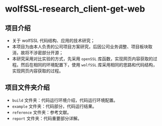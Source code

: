 # wolfSSL-research_client-get-web
## 项目介绍
- 关于 wolfSSL 代码结构、应用的技术研究；
- 本项目为由本人负责的公司项目方案研究，后因公司业务调整、项目板块取消，故将不涉密部分开源；
- 本研究采用对比实验的方式，先采用 ``openSSL`` 库函数，实现网页内容获取的过程。然后在相同的环境配置下，使用 ``wolfSSL`` 库采用相同的思路和代码结构，实现网页内容获取的过程。
## 项目文件夹介绍
- ``build`` 文件夹：代码运行环境介绍，代码运行环境配置。
- ``example`` 文件夹：代码部分，代码运行结果。
- ``reference`` 文件夹：参考文献。
- ``report`` 文件夹：代码重要部分详解。

